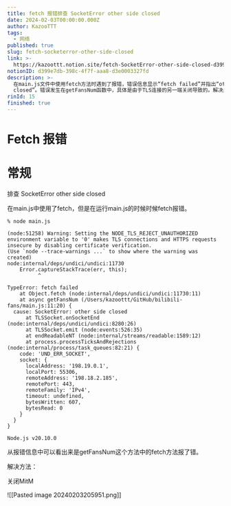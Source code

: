 ```yaml
---
title: fetch 报错排查 SocketError other side closed
date: 2024-02-03T00:00:00.000Z
author: KazooTTT
tags:
  - 网络
published: true
slug: fetch-socketerror-other-side-closed
link: >-
  https://kazoottt.notion.site/fetch-SocketError-other-side-closed-d399e7db398c4f7faaa8d3e0003327fd
notionID: d399e7db-398c-4f7f-aaa8-d3e0003327fd
description: >-
  在main.js文件中使用fetch方法时遇到了报错，错误信息显示“fetch failed”并指出“other side
  closed”。错误发生在getFansNum函数中，具体是由于TLS连接的另一端关闭导致的。解决此问题的方法是关闭MitM（中间人攻击）工具，这通常用于拦截和修改网络通信，可能会导致不正常的连接关闭。
rinId: 15
finished: true
---
```


# Fetch 报错

# 常规

排查 SocketError other side closed

在main.js中使用了fetch，但是在运行main.js的时候时候fetch报错。

```shell
% node main.js

(node:51258) Warning: Setting the NODE_TLS_REJECT_UNAUTHORIZED environment variable to '0' makes TLS connections and HTTPS requests insecure by disabling certificate verification.
(Use `node --trace-warnings ...` to show where the warning was created)
node:internal/deps/undici/undici:11730
    Error.captureStackTrace(err, this);
          ^

TypeError: fetch failed
    at Object.fetch (node:internal/deps/undici/undici:11730:11)
    at async getFansNum (/Users/kazoottt/GitHub/bilibili-fans/main.js:11:20) {
  cause: SocketError: other side closed
      at TLSSocket.onSocketEnd (node:internal/deps/undici/undici:8280:26)
      at TLSSocket.emit (node:events:526:35)
      at endReadableNT (node:internal/streams/readable:1589:12)
      at process.processTicksAndRejections (node:internal/process/task_queues:82:21) {
    code: 'UND_ERR_SOCKET',
    socket: {
      localAddress: '198.19.0.1',
      localPort: 55306,
      remoteAddress: '198.18.2.185',
      remotePort: 443,
      remoteFamily: 'IPv4',
      timeout: undefined,
      bytesWritten: 607,
      bytesRead: 0
    }
  }
}

Node.js v20.10.0
```

从报错信息中可以看出来是getFansNum这个方法中的fetch方法报了错。

解决方法：

关闭MitM

![[Pasted image 20240203205951.png]]
